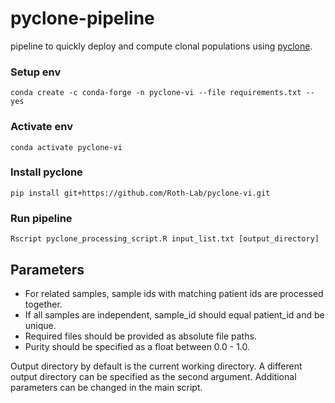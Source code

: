 # pyclone-pipeline

pipeline to quickly deploy and compute clonal populations using [pyclone](https://github.com/Roth-Lab/pyclone-vi).

### Setup env
```
conda create -c conda-forge -n pyclone-vi --file requirements.txt --yes
```

### Activate env
```
conda activate pyclone-vi
```

### Install pyclone
```
pip install git+https://github.com/Roth-Lab/pyclone-vi.git
```

### Run pipeline

```
Rscript pyclone_processing_script.R input_list.txt [output_directory]
```

## Parameters

 - For related samples, sample ids with matching patient ids are processed together.
 - If all samples are independent, sample_id should equal patient_id and be unique.
 - Required files should be provided as absolute file paths.
 - Purity should be specified as a float between 0.0 - 1.0.

Output directory by default is the current working directory. A different output directory can be specified as the second argument.
Additional parameters can be changed in the main script.
